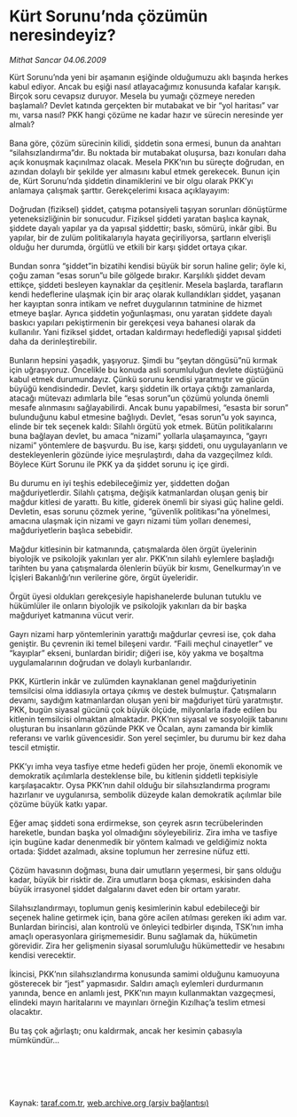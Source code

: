 # Kürt Sorunu’nda çözümün neresindeyiz?

*Mithat Sancar 04.06.2009*

<div class="taraf_structure_2col_1zq">
<div class="margen_n">



 <p>Kürt Sorunu’nda yeni bir aşamanın eşiğinde olduğumuzu aklı başında herkes kabul ediyor. Ancak bu eşiği nasıl atlayacağımız konusunda kafalar karışık. Birçok soru cevapsız duruyor. Mesela bu yumağı çözmeye nereden başlamalı? Devlet katında gerçekten bir mutabakat ve bir “yol haritası” var mı, varsa nasıl? PKK hangi çözüme ne kadar hazır ve sürecin neresinde yer almalı? <br/><br/>Bana göre, çözüm sürecinin kilidi, şiddetin sona ermesi, bunun da anahtarı “silahsızlandırma”dır. Bu noktada bir mutabakat oluşursa, bazı konuları daha açık konuşmak kaçınılmaz olacak. Mesela PKK’nın bu süreçte doğrudan, en azından dolaylı bir şekilde yer almasını kabul etmek gerekecek. Bunun için de, Kürt Sorunu’nda şiddetin dinamiklerini ve bir olgu olarak PKK’yı anlamaya çalışmak şarttır. Gerekçelerimi kısaca açıklayayım: <br/><br/>Doğrudan (fiziksel) şiddet, çatışma potansiyeli taşıyan sorunları dönüştürme yeteneksizliğinin bir sonucudur. Fiziksel şiddeti yaratan başlıca kaynak, şiddete dayalı yapılar ya da yapısal şiddettir; baskı, sömürü, inkâr gibi. Bu yapılar, bir de zulüm politikalarıyla hayata geçiriliyorsa, şartların elverişli olduğu her durumda, örgütlü ve etkili bir karşı şiddet ortaya çıkar. <br/><br/>Bundan sonra “şiddet”in bizatihi kendisi büyük bir sorun haline gelir; öyle ki, çoğu zaman “esas sorun”u bile gölgede bırakır. Karşılıklı şiddet devam ettikçe, şiddeti besleyen kaynaklar da çeşitlenir. Mesela başlarda, tarafların kendi hedeflerine ulaşmak için bir araç olarak kullandıkları şiddet, yaşanan her kayıptan sonra intikam ve nefret duygularının tatminine de hizmet etmeye başlar. Ayrıca şiddetin yoğunlaşması, onu yaratan şiddete dayalı baskıcı yapıları pekiştirmenin bir gerekçesi veya bahanesi olarak da kullanılır. Yani fiziksel şiddet, ortadan kaldırmayı hedeflediği yapısal şiddeti daha da derinleştirebilir. <br/><br/>Bunların hepsini yaşadık, yaşıyoruz. Şimdi bu “şeytan döngüsü”nü kırmak için uğraşıyoruz. Öncelikle bu konuda asli sorumluluğun devlete düştüğünü kabul etmek durumundayız. Çünkü sorunu kendisi yaratmıştır ve gücün büyüğü kendisindedir. Devlet, karşı şiddetin ilk ortaya çıktığı zamanlarda, atacağı mütevazı adımlarla bile “esas sorun”un çözümü yolunda önemli mesafe alınmasını sağlayabilirdi. Ancak bunu yapabilmesi, “esasta bir sorun” bulunduğunu kabul etmesine bağlıydı. Devlet, “esas sorun”u yok sayınca, elinde bir tek seçenek kaldı: Silahlı örgütü yok etmek. Bütün politikalarını buna bağlayan devlet, bu amaca “nizami” yollarla ulaşamayınca, “gayrı nizami” yöntemlere de başvurdu. Bu ise, karşı şiddeti, onu uygulayanların ve destekleyenlerin gözünde iyice meşrulaştırdı, daha da vazgeçilmez kıldı. Böylece Kürt Sorunu ile PKK ya da şiddet sorunu iç içe girdi. <br/><br/>Bu durumu en iyi teşhis edebileceğimiz yer, şiddetten doğan mağduriyetlerdir. Silahlı çatışma, değişik katmanlardan oluşan geniş bir mağdur kitlesi de yarattı. Bu kitle, giderek önemli bir siyasi güç haline geldi. Devletin, esas sorunu çözmek yerine, “güvenlik politikası”na yönelmesi, amacına ulaşmak için nizami ve gayrı nizami tüm yolları denemesi, mağduriyetlerin başlıca sebebidir. <br/><br/>Mağdur kitlesinin bir katmanında, çatışmalarda ölen örgüt üyelerinin biyolojik ve psikolojik yakınları yer alır. PKK’nın silahlı eylemlere başladığı tarihten bu yana çatışmalarda ölenlerin büyük bir kısmı, Genelkurmay’ın ve İçişleri Bakanlığı’nın verilerine göre, örgüt üyeleridir. <br/><br/>Örgüt üyesi oldukları gerekçesiyle hapishanelerde bulunan tutuklu ve hükümlüler ile onların biyolojik ve psikolojik yakınları da bir başka mağduriyet katmanına vücut verir. <br/><br/>Gayrı nizami harp yöntemlerinin yarattığı mağdurlar çevresi ise, çok daha geniştir. Bu çevrenin iki temel bileşeni vardır. “Faili meçhul cinayetler” ve “kayıplar” ekseni, bunlardan biridir; diğeri ise, köy yakma ve boşaltma uygulamalarının doğrudan ve dolaylı kurbanlarıdır. <br/><br/>PKK, Kürtlerin inkâr ve zulümden kaynaklanan genel mağduriyetinin temsilcisi olma iddiasıyla ortaya çıkmış ve destek bulmuştur. Çatışmaların devamı, saydığım katmanlardan oluşan yeni bir mağduriyet türü yaratmıştır. PKK, bugün siyasal gücünü çok büyük ölçüde, milyonlarla ifade edilen bu kitlenin temsilcisi olmaktan almaktadır. PKK’nın siyasal ve sosyolojik tabanını oluşturan bu insanların gözünde PKK ve Öcalan, aynı zamanda bir kimlik referansı ve varlık güvencesidir. Son yerel seçimler, bu durumu bir kez daha tescil etmiştir. <br/><br/>PKK’yı imha veya tasfiye etme hedefi güden her proje, önemli ekonomik ve demokratik açılımlarla desteklense bile, bu kitlenin şiddetli tepkisiyle karşılaşacaktır. Oysa PKK’nın dahil olduğu bir silahsızlandırma programı hazırlanır ve uygulanırsa, sembolik düzeyde kalan demokratik açılımlar bile çözüme büyük katkı yapar. <br/><br/>Eğer amaç şiddeti sona erdirmekse, son çeyrek asrın tecrübelerinden hareketle, bundan başka yol olmadığını söyleyebiliriz. Zira imha ve tasfiye için bugüne kadar denenmedik bir yöntem kalmadı ve geldiğimiz nokta ortada: Şiddet azalmadı, aksine toplumun her zerresine nüfuz etti. <br/><br/>Çözüm havasının doğması, buna dair umutların yeşermesi, bir şans olduğu kadar, büyük bir risktir de. Zira umutların boşa çıkması, eskisinden daha büyük irrasyonel şiddet dalgalarını davet eden bir ortam yaratır. <br/><br/>Silahsızlandırmayı, toplumun geniş kesimlerinin kabul edebileceği bir seçenek haline getirmek için, bana göre acilen atılması gereken iki adım var. Bunlardan birincisi, alan kontrolü ve önleyici tedbirler dışında, TSK’nın imha amaçlı operasyonlara girişmemesidir. Bunu sağlamak da, hükümetin görevidir. Zira her gelişmenin siyasal sorumluluğu hükümettedir ve hesabını kendisi verecektir. <br/><br/>İkincisi, PKK’nın silahsızlandırma konusunda samimi olduğunu kamuoyuna gösterecek bir “jest” yapmasıdır. Saldırı amaçlı eylemleri durdurmanın yanında, bence en anlamlı jest, PKK’nın mayın kullanmaktan vazgeçmesi, elindeki mayın haritalarını ve mayınları örneğin Kızılhaç’a teslim etmesi olacaktır. <br/><br/>Bu taş çok ağırlaştı; onu kaldırmak, ancak her kesimin çabasıyla mümkündür...</p>
<br/>
<br/>
<br/>



<br/>


<div id="taraf_not">
</div>

</div>


</div>

Kaynak: [taraf.com.tr](http://www.taraf.com.tr:80/makale/5876.htm), [web.archive.org (arşiv bağlantısı)](http://web.archive.org/web/20091217120448/http://www.taraf.com.tr:80/makale/5876.htm)
